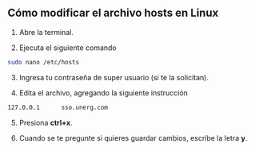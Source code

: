 ## Cómo modificar el archivo hosts en Linux

1. Abre la terminal.

2. Ejecuta el siguiente comando
```bash
sudo nano /etc/hosts
```

3. Ingresa tu contraseña de super usuario (si te la solicitan).

4. Edita el archivo, agregando la siguiente instrucción
```bash
127.0.0.1      sso.unerg.com
```

5. Presiona **ctrl+x**.

6. Cuando se te pregunte si quieres guardar cambios, escribe la letra **y**.   
